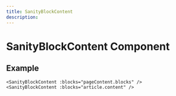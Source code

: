 ```yaml
---
title: SanityBlockContent
description: 
---
```


# SanityBlockContent Component



## Example

```vue
<SanityBlockContent :blocks="pageContent.blocks" />
<SanityBlockContent :blocks="article.content" />
```

